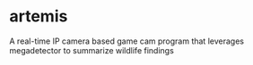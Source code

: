 # artemis
A real-time IP camera based game cam program that leverages megadetector to summarize wildlife findings
